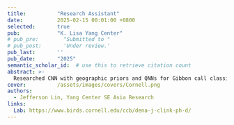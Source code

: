 ```yaml
---
title:          "Research Assistant"
date:           2025-02-15 00:01:00 +0800
selected:       true
pub:            "K. Lisa Yang Center"
# pub_pre:        "Submitted to "
# pub_post:       'Under review.'
pub_last:       ''
pub_date:       "2025"
semantic_scholar_id:  # use this to retrieve citation count
abstract: >-
  Researched CNN with geographic priors and QNNs for Gibbon call classification, annotating 1000+ bioacoustic spectrograms under Dr. Dena J. Clink's Lab.
cover:          /assets/images/covers/Cornell.png
authors:
  - Jefferson Lin, Yang Center SE Asia Research 
links:
  Lab: https://www.birds.cornell.edu/ccb/dena-j-clink-ph-d/
---
```


